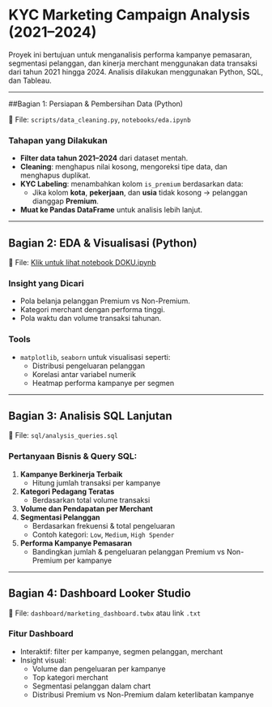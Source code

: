 # KYC Marketing Campaign Analysis (2021–2024)

Proyek ini bertujuan untuk menganalisis performa kampanye pemasaran, segmentasi pelanggan, dan kinerja merchant menggunakan data transaksi dari tahun 2021 hingga 2024. Analisis dilakukan menggunakan Python, SQL, dan Tableau.

---

##Bagian 1: Persiapan & Pembersihan Data (Python)

📌 File: `scripts/data_cleaning.py`, `notebooks/eda.ipynb`

### Tahapan yang Dilakukan
- **Filter data tahun 2021–2024** dari dataset mentah.
- **Cleaning**: menghapus nilai kosong, mengoreksi tipe data, dan menghapus duplikat.
- **KYC Labeling**: menambahkan kolom `is_premium` berdasarkan data:
  - Jika kolom **kota**, **pekerjaan**, dan **usia** tidak kosong → pelanggan dianggap **Premium**.
- **Muat ke Pandas DataFrame** untuk analisis lebih lanjut.

---

## Bagian 2: EDA & Visualisasi (Python)

📌 File: [Klik untuk lihat notebook DOKU.ipynb](https://github.com/Gilangsejati/Doku-E-Wallet-Analisis/blob/main/Studycase-%20Doku-Analisis/scripts/DOKU.ipynb)



### Insight yang Dicari
- Pola belanja pelanggan Premium vs Non-Premium.
- Kategori merchant dengan performa tinggi.
- Pola waktu dan volume transaksi tahunan.

### Tools
- `matplotlib`, `seaborn` untuk visualisasi seperti:
  - Distribusi pengeluaran pelanggan
  - Korelasi antar variabel numerik
  - Heatmap performa kampanye per segmen

---

## Bagian 3: Analisis SQL Lanjutan

📌 File: `sql/analysis_queries.sql`

### Pertanyaan Bisnis & Query SQL:
1. **Kampanye Berkinerja Terbaik**
   - Hitung jumlah transaksi per kampanye
2. **Kategori Pedagang Teratas**
   - Berdasarkan total volume transaksi
3. **Volume dan Pendapatan per Merchant**
4. **Segmentasi Pelanggan**
   - Berdasarkan frekuensi & total pengeluaran
   - Contoh kategori: `Low`, `Medium`, `High Spender`
5. **Performa Kampanye Pemasaran**
   - Bandingkan jumlah & pengeluaran pelanggan Premium vs Non-Premium per kampanye

---

## Bagian 4: Dashboard Looker Studio

📌 File: `dashboard/marketing_dashboard.twbx` atau link `.txt`

### Fitur Dashboard
- Interaktif: filter per kampanye, segmen pelanggan, merchant
- Insight visual:
  - Volume dan pengeluaran per kampanye
  - Top kategori merchant
  - Segmentasi pelanggan dalam chart
  - Distribusi Premium vs Non-Premium dalam keterlibatan kampanye

